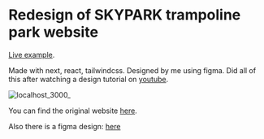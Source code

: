 # Redesign of SKYPARK trampoline park website
[Live example](https://skypark-redesign.vercel.app/).

Made with next, react, tailwindcss. Designed by me using figma. Did all of this after watching a design tutorial on [youtube](https://www.youtube.com/watch?v=j6Ule7GXaRs).

![localhost_3000_](https://github.com/AuJezus/skypark-redesign/assets/72869217/836cdeb8-63a2-4426-bddd-313fab483669)

You can find the original website [here](https://www.skypark.lt/).

Also there is a figma design: [here](https://www.figma.com/file/mCW05NvUvonb4jr6hlcCS7/Skypark?type=design&mode=design&t=4ltznLw8CaDmTPwq-1)
